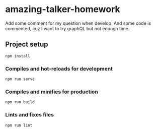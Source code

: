 # amazing-talker-homework

Add some comment for my question when develop.
And some code is commented, cuz I want to try graphQL but not enough time.

## Project setup
```
npm install
```

### Compiles and hot-reloads for development
```
npm run serve
```

### Compiles and minifies for production
```
npm run build
```

### Lints and fixes files
```
npm run lint
```
